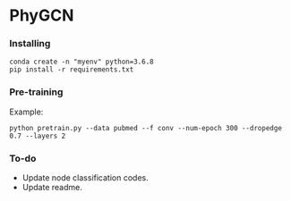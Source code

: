 # PhyGCN

### Installing
```
conda create -n "myenv" python=3.6.8
pip install -r requirements.txt
```

### Pre-training
Example:
```
python pretrain.py --data pubmed --f conv --num-epoch 300 --dropedge 0.7 --layers 2
```

### To-do
- Update node classification codes.
- Update readme.